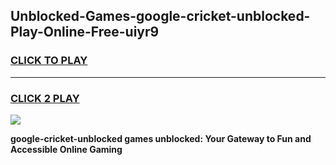 
## Unblocked-Games-google-cricket-unblocked-Play-Online-Free-uiyr9
<h3>
<a href="https://premium76.site?title=google-cricket-unblocked&ref=26A">CLICK TO PLAY</a></h3>
<hr>

<h3>
<a href="https://premium76.site?title=google-cricket-unblocked&ref=26A">CLICK 2 PLAY</a>
  
</h3>

<a href="https://premium76.site?title=google-cricket-unblocked&ref=26A"><img src="https://clearcache.store/games.png"></a>


**google-cricket-unblocked games unblocked: Your Gateway to Fun and Accessible Online Gaming**
